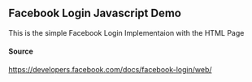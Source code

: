 ## Facebook Login Javascript Demo 

This is the simple Facebook Login Implementaion with the HTML Page

#### Source

https://developers.facebook.com/docs/facebook-login/web/
